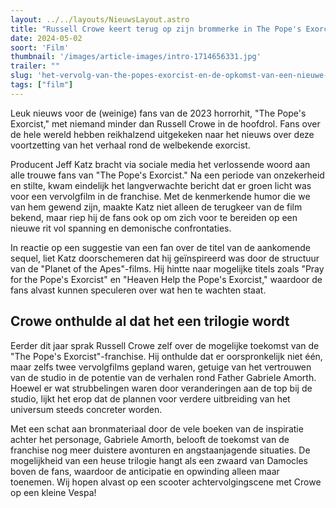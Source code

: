 ```yaml
---
layout: ../../layouts/NieuwsLayout.astro
title: "Russell Crowe keert terug op zijn brommerke in The Pope's Exorcist sequel"
date: 2024-05-02
soort: 'Film'
thumbnail: '/images/article-images/intro-1714656331.jpg'
trailer: ""
slug: 'het-vervolg-van-the-popes-exorcist-en-de-opkomst-van-een-nieuwe-franchise'
tags: ["film"]
---
```


Leuk nieuws voor de (weinige) fans van de 2023 horrorhit, "The Pope's Exorcist," met niemand minder dan Russell Crowe in de hoofdrol. Fans over de hele wereld hebben reikhalzend uitgekeken naar het nieuws over deze voortzetting van het verhaal rond de welbekende exorcist.

Producent Jeff Katz bracht via sociale media het verlossende woord aan alle trouwe fans van "The Pope's Exorcist." Na een periode van onzekerheid en stilte, kwam eindelijk het langverwachte bericht dat er groen licht was voor een vervolgfilm in de franchise. Met de kenmerkende humor die we van hem gewend zijn, maakte Katz niet alleen de terugkeer van de film bekend, maar riep hij de fans ook op om zich voor te bereiden op een nieuwe rit vol spanning en demonische confrontaties.

In reactie op een suggestie van een fan over de titel van de aankomende sequel, liet Katz doorschemeren dat hij geïnspireerd was door de structuur van de "Planet of the Apes"-films. Hij hintte naar mogelijke titels zoals "Pray for the Pope's Exorcist" en "Heaven Help the Pope's Exorcist," waardoor de fans alvast kunnen speculeren over wat hen te wachten staat.

## Crowe onthulde al dat het een trilogie wordt

Eerder dit jaar sprak Russell Crowe zelf over de mogelijke toekomst van de "The Pope's Exorcist"-franchise. Hij onthulde dat er oorspronkelijk niet één, maar zelfs twee vervolgfilms gepland waren, getuige van het vertrouwen van de studio in de potentie van de verhalen rond Father Gabriele Amorth. Hoewel er wat strubbelingen waren door veranderingen aan de top bij de studio, lijkt het erop dat de plannen voor verdere uitbreiding van het universum steeds concreter worden.

Met een schat aan bronmateriaal door de vele boeken van de inspiratie achter het personage, Gabriele Amorth, belooft de toekomst van de franchise nog meer duistere avonturen en angstaanjagende situaties. De mogelijkheid van een heuse trilogie hangt als een zwaard van Damocles boven de fans, waardoor de anticipatie en opwinding alleen maar toenemen. Wij hopen alvast op een scooter achtervolgingscene met Crowe op een kleine Vespa!